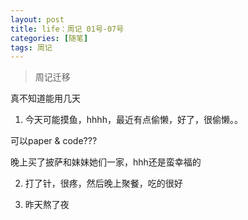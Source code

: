 ```yaml
---
layout: post
title: life：周记 01号-07号
categories: [随笔]
tags: 周记
---
```


> 周记迁移

真不知道能用几天

1. 今天可能摸鱼，hhhh，最近有点偷懒，好了，很偷懒。。

可以paper & code??? 

晚上买了披萨和妹妹她们一家，hhh还是蛮幸福的

2. 打了针，很疼，然后晚上聚餐，吃的很好

3. 昨天熬了夜